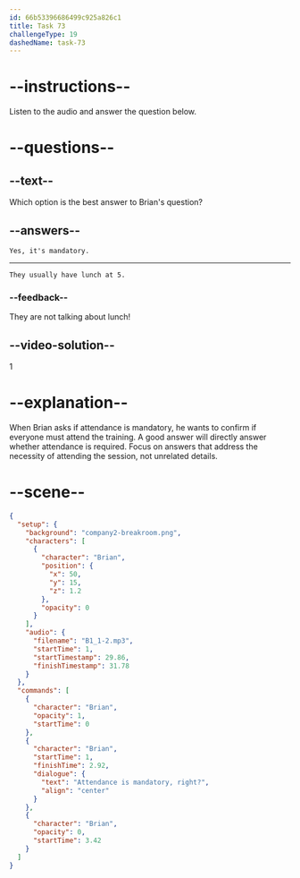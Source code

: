 ```yaml
---
id: 66b53396686499c925a826c1
title: Task 73
challengeType: 19
dashedName: task-73
---
```


<!--
AUDIO REFERENCE:
Brian: Attendance is mandatory, right?
-->

<!-- SPEAKING -->

# --instructions--

Listen to the audio and answer the question below.

# --questions--

## --text--

Which option is the best answer to Brian's question?

## --answers--

`Yes, it's mandatory.`

---

`They usually have lunch at 5.`

### --feedback--

They are not talking about lunch!

## --video-solution--

1

# --explanation--

When Brian asks if attendance is mandatory, he wants to confirm if everyone must attend the training. A good answer will directly answer whether attendance is required. Focus on answers that address the necessity of attending the session, not unrelated details.

# --scene--

```json
{
  "setup": {
    "background": "company2-breakroom.png",
    "characters": [
      {
        "character": "Brian",
        "position": {
          "x": 50,
          "y": 15,
          "z": 1.2
        },
        "opacity": 0
      }
    ],
    "audio": {
      "filename": "B1_1-2.mp3",
      "startTime": 1,
      "startTimestamp": 29.86,
      "finishTimestamp": 31.78
    }
  },
  "commands": [
    {
      "character": "Brian",
      "opacity": 1,
      "startTime": 0
    },
    {
      "character": "Brian",
      "startTime": 1,
      "finishTime": 2.92,
      "dialogue": {
        "text": "Attendance is mandatory, right?",
        "align": "center"
      }
    },
    {
      "character": "Brian",
      "opacity": 0,
      "startTime": 3.42
    }
  ]
}
```
